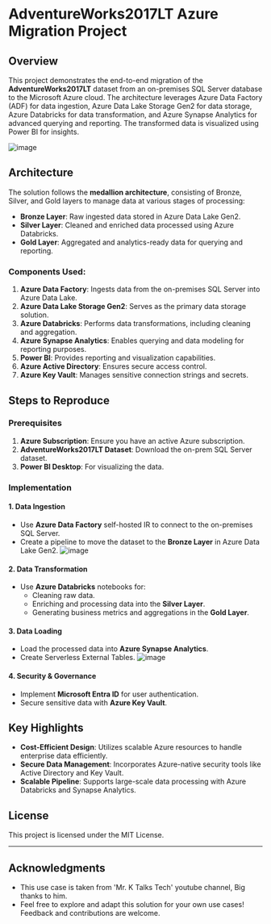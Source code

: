 # AdventureWorks2017LT Azure Migration Project

## Overview
This project demonstrates the end-to-end migration of the **AdventureWorks2017LT** dataset from an on-premises SQL Server database to the Microsoft Azure cloud. The architecture leverages Azure Data Factory (ADF) for data ingestion, Azure Data Lake Storage Gen2 for data storage, Azure Databricks for data transformation, and Azure Synapse Analytics for advanced querying and reporting. The transformed data is visualized using Power BI for insights.

![image](https://github.com/user-attachments/assets/33af88b1-47ce-4d27-82e2-2dc629aea9d9)

## Architecture
The solution follows the **medallion architecture**, consisting of Bronze, Silver, and Gold layers to manage data at various stages of processing:
- **Bronze Layer**: Raw ingested data stored in Azure Data Lake Gen2.
- **Silver Layer**: Cleaned and enriched data processed using Azure Databricks.
- **Gold Layer**: Aggregated and analytics-ready data for querying and reporting.

### Components Used:
1. **Azure Data Factory**: Ingests data from the on-premises SQL Server into Azure Data Lake.
2. **Azure Data Lake Storage Gen2**: Serves as the primary data storage solution.
3. **Azure Databricks**: Performs data transformations, including cleaning and aggregation.
4. **Azure Synapse Analytics**: Enables querying and data modeling for reporting purposes.
5. **Power BI**: Provides reporting and visualization capabilities.
6. **Azure Active Directory**: Ensures secure access control.
7. **Azure Key Vault**: Manages sensitive connection strings and secrets.

## Steps to Reproduce

### Prerequisites
1. **Azure Subscription**: Ensure you have an active Azure subscription.
2. **AdventureWorks2017LT Dataset**: Download the on-prem SQL Server dataset.
3. **Power BI Desktop**: For visualizing the data.

### Implementation
#### 1. Data Ingestion
- Use **Azure Data Factory** self-hosted IR to connect to the on-premises SQL Server.
- Create a pipeline to move the dataset to the **Bronze Layer** in Azure Data Lake Gen2.
![image](https://github.com/user-attachments/assets/f38a1536-50b9-4fb5-9d13-5cbfaf37a1b3)

#### 2. Data Transformation
- Use **Azure Databricks** notebooks for:
  - Cleaning raw data.
  - Enriching and processing data into the **Silver Layer**.
  - Generating business metrics and aggregations in the **Gold Layer**.

#### 3. Data Loading
- Load the processed data into **Azure Synapse Analytics**.
- Create Serverless External Tables.
![image](https://github.com/user-attachments/assets/37fcbe96-19cc-4781-92f8-187bf5d1653e)


#### 4. Security & Governance
- Implement **Microsoft Entra ID** for user authentication.
- Secure sensitive data with **Azure Key Vault**.

## Key Highlights
- **Cost-Efficient Design**: Utilizes scalable Azure resources to handle enterprise data efficiently.
- **Secure Data Management**: Incorporates Azure-native security tools like Active Directory and Key Vault.
- **Scalable Pipeline**: Supports large-scale data processing with Azure Databricks and Synapse Analytics.


## License
This project is licensed under the MIT License.

---
## Acknowledgments
- This use case is taken from 'Mr. K Talks Tech' youtube channel, Big thanks to him.
- Feel free to explore and adapt this solution for your own use cases! Feedback and contributions are welcome.
